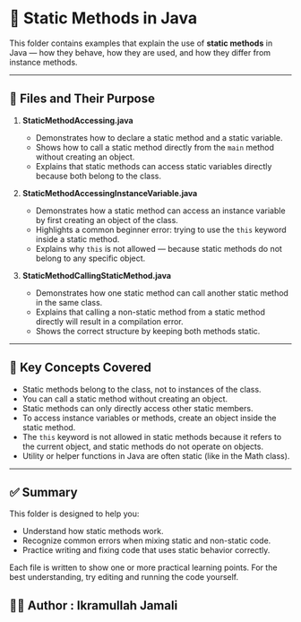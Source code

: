 # 📘 Static Methods in Java

This folder contains examples that explain the use of **static methods** in Java — how they behave, how they are used, and how they differ from instance methods.

---

## 📂 Files and Their Purpose

1. **StaticMethodAccessing.java**  
   - Demonstrates how to declare a static method and a static variable.  
   - Shows how to call a static method directly from the `main` method without creating an object.  
   - Explains that static methods can access static variables directly because both belong to the class.

2. **StaticMethodAccessingInstanceVariable.java**  
   - Demonstrates how a static method can access an instance variable by first creating an object of the class.  
   - Highlights a common beginner error: trying to use the `this` keyword inside a static method.  
   - Explains why `this` is not allowed — because static methods do not belong to any specific object.

3. **StaticMethodCallingStaticMethod.java**  
   - Demonstrates how one static method can call another static method in the same class.  
   - Explains that calling a non-static method from a static method directly will result in a compilation error.  
   - Shows the correct structure by keeping both methods static.

---

## 🧠 Key Concepts Covered

- Static methods belong to the class, not to instances of the class.
- You can call a static method without creating an object.
- Static methods can only directly access other static members.
- To access instance variables or methods, create an object inside the static method.
- The `this` keyword is not allowed in static methods because it refers to the current object, and static methods do not operate on objects.
- Utility or helper functions in Java are often static (like in the Math class).

---

## ✅ Summary

This folder is designed to help you:
- Understand how static methods work.
- Recognize common errors when mixing static and non-static code.
- Practice writing and fixing code that uses static behavior correctly.

Each file is written to show one or more practical learning points. For the best understanding, try editing and running the code yourself.

## 👨‍💻 Author : Ikramullah Jamali
